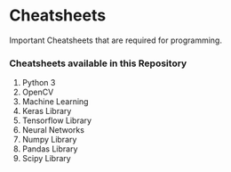 # Cheatsheets
Important Cheatsheets that are required for programming.

### Cheatsheets available in this Repository
1. Python 3
2. OpenCV
3. Machine Learning
4. Keras Library
5. Tensorflow Library
6. Neural Networks
7. Numpy Library
8. Pandas Library
9. Scipy Library
